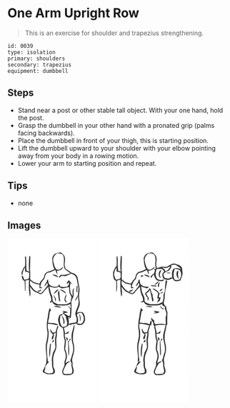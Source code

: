 # One Arm Upright Row
> This is an exercise for shoulder and trapezius strengthening.

``` 
id: 0039 
type: isolation 
primary: shoulders 
secondary: trapezius 
equipment: dumbbell 
``` 

## Steps

 - Stand near a post or other stable tall object. With your one hand, hold the post.
 - Grasp the dumbbell in your other hand with a pronated grip (palms facing backwards).
 - Place the dumbbell in front of your thigh, this is starting position.
 - Lift the dumbbell upward to your shoulder with your elbow pointing away from your body in a rowing motion.
 - Lower your arm to starting position and repeat.

## Tips

 - none

## Images

<svg width="151pt" height="275pt" viewBox="0 0 151 275" xmlns="http://www.w3.org/2000/svg">
  <g fill="#FFF">
    <path d="M0 0h151v275H0V0m81.56 24.91c-3.62.95-5.5 4.68-6.42 8.01.41 6.28.42 12.89 3.78 18.47-2.43.84-4.63 2.22-6.99 3.21-2.92.79-6.2 1.41-8.29 3.81-2.57 3-1.8 7.74-4.98 10.31-2.18 2-3.74 4.54-5.11 7.13-2.85-.79-5.67-1.68-8.6-2.1-2.23-1.91-4.8-3.39-6.82-5.53-.08-4.75.35-9.51-.19-14.24-.49-8.14.7-16.28.22-24.42l-1.57-.2c-.35 8.72-1.52 17.46-.07 26.15-1.45-.5-2.9-.98-4.36-1.43-1.3-7.97-.17-16.01-1.18-23.98l-1.67.04c.41 5.43.71 10.88.1 16.3-3.36 2.35-3.58 6.69-5.74 9.89.02 1.49.05 2.98.08 4.47l1.38-.07c.13-4.63 2.24-8.85 4.23-12.92.16 2.5.08 5.02.23 7.52 2.37.25 4.67.88 6.81 1.91-.04 2.91.23 5.86-.26 8.75-1.53 3.05-5.47 2.53-8.32 2.92-.62-2.79-1.1-5.77-3.9-7.29.46 3.42.49 8.45 4.85 9.21.26 5.63.68 11.25.41 16.9l.96-.2c.26-5.68.12-11.37.06-17.06 1.99-.48 3.97-.99 5.96-1.48-.64 9.6-.47 19.43 1.56 28.85 1.88-5.6.19-11.57 0-17.3 2.04 3.14 4.56 5.96 7.44 8.36 2.59 1.47 5.52 2.21 8.11 3.71 2.16 1.63 4.99.11 6.41-1.77 2.62-3.68 6-6.7 9.07-9.98-.11 4.78 1.49 9.33 2.69 13.87 1.78 2.88 2.07 6.26 2.07 9.57-.53.48-1.6 1.43-2.13 1.91l.57 1.91c1.01-.8 2.02-1.61 3.03-2.42 1 3.8 4.53 5.51 7.9 6.78 7.61-.62 15.8 1.44 22.77-2.58.33 2.49.57 4.98.62 7.49-1.49-1.56-2.88-3.22-4.47-4.68.8 2.01 2.15 3.7 3.61 5.26-.14 3.85-.33 7.69-.56 11.53-1.12.06-2.24.14-3.35.23-1.74-1.83-4.04-2.81-6.34-3.69.01-.19.04-.57.05-.76 2.13-.37 4.27-.62 6.37-1.17-2.85-2.04-6.48-2.37-9.86-2.72 1.09.8 2.19 1.59 3.31 2.37l-3.24 1.32c.51.3 1.52.88 2.02 1.17 2.13 2.2 5.07 4.36 4.49 7.83 1.58 4.2 3.38 9.38.1 13.29-1.88.35-3.75.74-5.62 1.13-5.55-4.63-5.14-12.62-3.89-19.05.97-.88 4.82-.31 3.89-2.3-1.83-.04-3.84.09-5.43 1.06-1.01 2.22-1.73 4.57-2.27 6.95-.65 3.5 1.4 6.68 1.72 10.08 1.5 2.05 3.57 3.55 5.85 4.62 2.85 6.79.71 14.41 3.51 21.21.65 5.9-2.53 12.15 0 17.96 2.07 4.95 2.42 10.61.27 15.61-1.22 2.54-.47 5.35-.7 8.04-.93 4.28-4 7.97-3.9 12.49.7 1.46 1.73 2.73 2.68 4.05 5.31.18 11.43 1.27 15.73-2.69 2.12-4.06.26-8.53-.97-12.54-.23-2.3.37-4.64-.29-6.9-1.62-4.99 1.4-9.71 2.23-14.55 1.43-5.42 1.24-11.2-.25-16.6-1.66-5.55-1.09-11.4-.56-17.08.89-4.79 2.66-9.56 1.84-14.51-1.63 3.03-1.63 6.59-2.86 9.77-2.92 7.88-2.03 16.58.41 24.46 1.05 4.99 1 10.37-.83 15.19-1.31 3.49-1.7 7.29-3.41 10.63.53 1.81 1.21 3.58 2.24 5.18-1.89 5.78 3.47 11.69-.29 17.23-4.08.62-8.25 1.15-12.36.48-1.03-1.15-2.24-2.52-1.48-4.18.99-4.3 3.29-8.13 5.45-11.92 1.2-2.45 4.03-3.08 5.98-4.72-2.83-.73-5.07 1.24-7.27 2.66-.62-3.93 2.59-7.31 1.82-11.3.37-4.46-1.56-8.48-2.89-12.61.71-4.44 1.18-8.93 1.47-13.42-1.23-3.73-2.01-7.59-2.21-11.52 2-.35 4.01-.71 6.02-.99.49-1.43.98-2.85 1.46-4.28-2 1.84-4.24 3.34-6.79 4.29-.62-3.12-1.13-6.28-2.06-9.33 3.15-1.2 6.71-2.16 8.43-5.37 1.67.14 3.33.32 4.99.53-.2-.37-.6-1.12-.8-1.5 2.76.3 5.46-.18 8.03-1.19 1.67 1.33 3.31 3.22 5.71 2.66 4.61.86 8.48-3.39 9.18-7.62.38-4.82-.41-10.25-4.06-13.73-3.13-.7-6.52-.67-9.43.8a116.1 116.1 0 0 1 3.85-10.73c1.66-4.21.38-8.75-.09-13.07-.92-5.59.78-11.18.55-16.79-.48-3.92-1.57-7.74-2.1-11.66-.67-3.92-.64-8.48-3.93-11.28-2.59-3.32-7.41-2.93-10.39-5.72-2.06-1.76-4.39-3.13-6.79-4.36-.76-2.25-1.69-4.51-1.88-6.9-.02-3.4 1.15-6.74.66-10.16.07-4.49-3.19-8.42-7.01-10.41-2.72-.02-5.48.39-8 1.44m-3.95 88.64c4.19 1.52 8.64 2.39 13.12 2.09-3.9-2.32-8.71-2.86-13.12-2.09m-9.9 18.31c-1.73 7.9-2.43 16.21-.7 24.17 1.18 8.15-1.88 15.93-2.77 23.92.04 5.88.54 11.78 1.35 17.61.33 3.57-.61 7.12-.3 10.7-1.83 4.67-3.17 9.59-6.15 13.71.28 1.04.55 2.07.83 3.12 2.41.76 4.69 1.87 7.09 2.64 3.3.14 6.74.52 9.93-.54 1.7-.1 2.49-1.73 2.53-3.24.96-4.01-2.99-6.95-2.62-10.95.42-4.39-.68-8.74-.03-13.11.55-4.48 2.37-8.65 4.13-12.77 2.76-7.17-.4-14.94 1.64-22.21.68-3.64-.14-7.41.76-11.02.65-2.39 1.67-4.68 2.17-7.12l-.74.04-1.01.16c-1.06 3.41-2.2 6.81-3.09 10.28-1.61.18-3.22.41-4.82.63-1.92-1.87-2.8-4.4-3.84-6.79.19 2.01-.31 4.24.69 6.11 1.15 1.71 3.05 2.83 3.81 4.81-1.81 2.22-2.54 4.95-1.89 7.75 3.17-1.16 2.25-4.95 3.57-7.45-.36-.64-.69-1.31-.97-1.99 1.27-.68 2.5-1.42 3.69-2.22.63 3.22-.47 6.29-1.07 9.41-.1 4.21-.17 8.43.54 12.6.65 4.48-2.58 8.14-4.13 12.05-1.22 5.19-2.6 10.63-1.43 15.97-.29 2.95-.18 5.96.66 8.82.55 2.32 2.06 4.62 1.08 7.05-.11 1.67-2.04 1.64-3.22 2.17-4.16.84-8.19-.14-11.57-2.67.86-2.96 1.97-5.9 1.71-9.04 1.79-2.65 3.99-4.96 6.15-7.3-.5-.32-1.48-.96-1.97-1.28-.92-8.86-2.1-17.78-1.48-26.69 1.75-8.11 3.72-16.4 2.53-24.74-.86-3.73-1.95-7.56-.79-11.38 4.43-.01 8.85.73 13.1 1.98 1.12.51 3.33.59 3.87-.74-2.25-1.13-4.72-1.67-7.1-2.43-3.3.25-6.57-.18-9.8-.78.61-4.05 2.15-7.92 2.21-12.05.66-2.89-.02-6.95 3.14-8.51-.85-1.31-1.68-2.62-2.5-3.93-2.17 4.81-2.55 10.09-3.19 15.25m23.03-2.33c.88 2.49 2.34 4.77 2.99 7.35.33 2.36.17 4.76.39 7.13 2.62-1.99 1.59-5.49 1.04-8.2-.46-2.64-2.58-4.52-4.42-6.28m7.52 35.92c.46 2.12 1.08 4.2 1.75 6.27 2.68-2.27.86-5.25-1.75-6.27m6.18 2.59c-.26 1.47-.51 2.95-.77 4.43-.52-.09-1.56-.26-2.09-.35.77 8.4.33 16.85.97 25.26 2.23-7.4.53-15.32.06-22.89 1.01-1.96 2.55-3.6 3.69-5.49-.46-.24-1.39-.72-1.86-.96m-30.2 6.62a22.75 22.75 0 0 0 3.57-1.76c-.03-.86-.11-2.58-.15-3.44-1.34 1.59-2.46 3.36-3.42 5.2m-2.69 2.73c-.98 7.33-2.34 14.96-.54 22.26 1.17-7.73 1.13-15.6 2.13-23.36-.4.27-1.19.83-1.59 1.1z"/>
    <path d="M76.87 37.91c-1.17-5.47 2.31-10.74 6.93-13.39 2.96.19 5.94.57 8.66 1.85 5.59 7.73-1.01 18.04 4.42 25.66 3.42 1.6 5.67 4.78 9.07 6.38-5.44 1.1-10.75 3.55-16.38 2.28-1.09 1.21-2.17 2.43-3.26 3.64.46.5.92 1.01 1.37 1.51.81-1.03 1.56-2.11 2.47-3.06 2.63-.5 5.32.52 7.99.2 2.34-.85 4.37-2.49 6.92-2.7.61-.52 1.22-1.03 1.86-1.51 2.02 1.08 4.4 1.61 6.09 3.25 2.45 2.11 3.33 5.4 3.74 8.48.63 4.54 2.24 8.91 2.6 13.47-.48 3.64-.63 7.31-1.05 10.95-.88 1.48-1.69 2.99-2.46 4.52-1.21 1.77-2.09 3.73-2.71 5.78 2.43-2.79 4.76-5.84 5.19-9.65.01 4.47 1.75 8.89.94 13.37-.83 6.3-5.11 11.6-5.34 18.05.58 3.33 2.87 6.4 2.21 9.89-.36 1.25.27 3.2-1.28 3.79-4.07 1.18-8.5.9-12.33 2.96 1.29-3.7.02-7.47-.11-11.22l2.05-1.42c-.23.96-.69 2.89-.91 3.85l2.85-2.31c1.21-8.42 1.36-17.01.88-25.49.12-4.77 4.41-8.51 3.85-13.39-.69-3.65.41-7.27.31-10.92-3.06 3.96-1.84 9.28-2.06 13.9-1.35-2.14-3.37-4.13-3.7-6.76-.63-5.04-1.31-10.27.23-15.23 1.08 1.05 2.15 2.1 3.24 3.14-1.79-2.93-3.85-5.68-6.35-8.04-.69 1.52-1.75 2.76-3.06 3.76 0 .91.02 1.83.04 2.74 1.13-.98 2.27-1.95 3.43-2.9.77 3.42-1.08 6.24-3.91 7.94-3.4-.03-6.84.31-10.19-.49-.65-1.02-1.29-2.04-1.92-3.06-.43-.44-.86-.87-1.28-1.31.13 1.57.11 3.32-1.73 3.78-5.41 1.85-12.75.26-15.22-5.38-.46-2.13-.56-4.32-.99-6.45-1.45.85-1.89 2.32-1.95 3.9-1.31 2.71-3.72 5.02-3.83 8.18 1.79-1.85 3.28-3.97 4.46-6.26.43 1.11.87 2.21 1.32 3.32-2.68 4.98-6.8 8.92-10.27 13.31-2.05 2.14-4.6-.06-6.58-1.03 1.49-.7 3.09-1.15 4.64-1.7.33-1.01.42-2.08.56-3.13-.57.55-1.71 1.66-2.27 2.22-.71.07-2.11.2-2.81.26.01.55.05 1.65.07 2.2-5.93-1.32-9.35-6.63-12.6-11.26-1.7-2.25-.59-5.29-.75-7.88 2.26 1.47 4.17 3.43 6.51 4.77 3.05.86 6.18 1.42 9.3 1.97-.05 1.99-.04 3.98.01 5.97 1.81.03 3.62.02 5.43-.14-1.4-.65-2.81-1.23-4.26-1.73.85-4.09 1.58-8.54 4.94-11.42 3.61-2.8 2.22-8.45 5.78-11.31 1.97-1.91 4.98-1.47 7.35-2.55 2.46-1.16 4.87-2.44 7.43-3.36 1 2.61 1.75 5.41 3.6 7.6-.25-2.05-.73-4.06-1.21-6.06 4.39-.45 9.98-2.08 10.67-7.22-2.73 2.91-6.85 6.89-11.09 4.65-3.62-3.55-4.57-8.97-5.55-13.76m-1.68 22.36c2.83 2.63 6.78 3.28 10.22 4.78-1.63-4.17-6.56-3.93-10.22-4.78m41.44 19.14c-.88 3.36-.99 6.83-.84 10.28.41-.01 1.23-.02 1.64-.03-.28-3.41-.2-6.85.63-10.19l-1.43-.06z"/>
    <path d="M70.22 80.33c5.02 2.33 10.9 3.02 15.99.48 1.8 1.16 3.61 2.52 5.77 2.9 3.77-.61 7.53-1.36 11.21-2.4.92 3.89-.19 8.16 1.78 11.79.78 1.96 2.33 3.69 2.53 5.83-.61 2.54-1.62 5.06-1.21 7.73-2.28 1.28-4.61 2.46-6.96 3.61-5.03.35-10.07.22-15.1.06-2.04-1.21-4.2-2.19-6.35-3.18-.63-.98-1.29-1.93-1.96-2.88-.29-2.57-.63-5.13-.74-7.72-3.15-4.92-3.31-10.83-4.96-16.22m7.06 12.53c3.69-1.3 6.07-4.34 8.57-7.16-4.24-.2-6.19 4.4-8.57 7.16m10.67-6.87c4.02 1.33 7 4.39 10.48 6.63-.64-1.28-1.03-2.84-2.32-3.64-2.45-1.63-4.98-4.31-8.16-2.99m-2.29 12.08c.55 2.65-.16 6.57 3.05 7.62-1.1-6.03-1.67-12.15-1.7-18.28-3.68 2.34-1.75 7.22-1.35 10.66m10.11 4.2c-.37 1.55.64 2.64 1.94 3.41-.1.58-.31 1.75-.41 2.34.79-.68 1.5-1.44 2.3-2.11-1.65-1.07-2.04-2.96-2.58-4.7 1.02-2.48 2.18-5.03 1.76-7.79-1.47 2.75-2.85 5.69-3.01 8.85m-16.22-2.08c.21 1.98.22 4.1 1.59 5.71-.05-1.92.31-3.93-.22-5.8-1.11-1.99-2.56-3.77-3.95-5.56.62 1.98 1.58 3.83 2.58 5.65zM116.5 127.87c1.73-3.11 5.2-3.68 8.42-2.84 3.5 5.07 5.02 13.19-.19 17.66-2.59 1.15-5.41.22-7.96-.55.41-.53 1.24-1.59 1.66-2.12.36-4.18-.25-8.3-1.93-12.15m3.73-1.96c1.23 4.43 1.69 8.97 1.69 13.56 1.93-4.41 1.2-9.73-1.69-13.56z"/>
  </g>
  <g fill="#333">
    <path d="M81.56 24.91c2.52-1.05 5.28-1.46 8-1.44 3.82 1.99 7.08 5.92 7.01 10.41.49 3.42-.68 6.76-.66 10.16.19 2.39 1.12 4.65 1.88 6.9 2.4 1.23 4.73 2.6 6.79 4.36 2.98 2.79 7.8 2.4 10.39 5.72 3.29 2.8 3.26 7.36 3.93 11.28.53 3.92 1.62 7.74 2.1 11.66.23 5.61-1.47 11.2-.55 16.79.47 4.32 1.75 8.86.09 13.07a116.1 116.1 0 0 0-3.85 10.73c2.91-1.47 6.3-1.5 9.43-.8 3.65 3.48 4.44 8.91 4.06 13.73-.7 4.23-4.57 8.48-9.18 7.62-2.4.56-4.04-1.33-5.71-2.66-2.57 1.01-5.27 1.49-8.03 1.19.2.38.6 1.13.8 1.5-1.66-.21-3.32-.39-4.99-.53-1.72 3.21-5.28 4.17-8.43 5.37.93 3.05 1.44 6.21 2.06 9.33 2.55-.95 4.79-2.45 6.79-4.29-.48 1.43-.97 2.85-1.46 4.28-2.01.28-4.02.64-6.02.99.2 3.93.98 7.79 2.21 11.52-.29 4.49-.76 8.98-1.47 13.42 1.33 4.13 3.26 8.15 2.89 12.61.77 3.99-2.44 7.37-1.82 11.3 2.2-1.42 4.44-3.39 7.27-2.66-1.95 1.64-4.78 2.27-5.98 4.72-2.16 3.79-4.46 7.62-5.45 11.92-.76 1.66.45 3.03 1.48 4.18 4.11.67 8.28.14 12.36-.48 3.76-5.54-1.6-11.45.29-17.23-1.03-1.6-1.71-3.37-2.24-5.18 1.71-3.34 2.1-7.14 3.41-10.63 1.83-4.82 1.88-10.2.83-15.19-2.44-7.88-3.33-16.58-.41-24.46 1.23-3.18 1.23-6.74 2.86-9.77.82 4.95-.95 9.72-1.84 14.51-.53 5.68-1.1 11.53.56 17.08 1.49 5.4 1.68 11.18.25 16.6-.83 4.84-3.85 9.56-2.23 14.55.66 2.26.06 4.6.29 6.9 1.23 4.01 3.09 8.48.97 12.54-4.3 3.96-10.42 2.87-15.73 2.69-.95-1.32-1.98-2.59-2.68-4.05-.1-4.52 2.97-8.21 3.9-12.49.23-2.69-.52-5.5.7-8.04 2.15-5 1.8-10.66-.27-15.61-2.53-5.81.65-12.06 0-17.96-2.8-6.8-.66-14.42-3.51-21.21-2.28-1.07-4.35-2.57-5.85-4.62-.32-3.4-2.37-6.58-1.72-10.08.54-2.38 1.26-4.73 2.27-6.95 1.59-.97 3.6-1.1 5.43-1.06.93 1.99-2.92 1.42-3.89 2.3-1.25 6.43-1.66 14.42 3.89 19.05 1.87-.39 3.74-.78 5.62-1.13 3.28-3.91 1.48-9.09-.1-13.29.58-3.47-2.36-5.63-4.49-7.83-.5-.29-1.51-.87-2.02-1.17l3.24-1.32c-1.12-.78-2.22-1.57-3.31-2.37 3.38.35 7.01.68 9.86 2.72-2.1.55-4.24.8-6.37 1.17-.01.19-.04.57-.05.76 2.3.88 4.6 1.86 6.34 3.69 1.11-.09 2.23-.17 3.35-.23.23-3.84.42-7.68.56-11.53-1.46-1.56-2.81-3.25-3.61-5.26 1.59 1.46 2.98 3.12 4.47 4.68-.05-2.51-.29-5-.62-7.49-6.97 4.02-15.16 1.96-22.77 2.58-3.37-1.27-6.9-2.98-7.9-6.78-1.01.81-2.02 1.62-3.03 2.42l-.57-1.91c.53-.48 1.6-1.43 2.13-1.91 0-3.31-.29-6.69-2.07-9.57-1.2-4.54-2.8-9.09-2.69-13.87-3.07 3.28-6.45 6.3-9.07 9.98-1.42 1.88-4.25 3.4-6.41 1.77-2.59-1.5-5.52-2.24-8.11-3.71-2.88-2.4-5.4-5.22-7.44-8.36.19 5.73 1.88 11.7 0 17.3-2.03-9.42-2.2-19.25-1.56-28.85-1.99.49-3.97 1-5.96 1.48.06 5.69.2 11.38-.06 17.06l-.96.2c.27-5.65-.15-11.27-.41-16.9-4.36-.76-4.39-5.79-4.85-9.21 2.8 1.52 3.28 4.5 3.9 7.29 2.85-.39 6.79.13 8.32-2.92.49-2.89.22-5.84.26-8.75a20.66 20.66 0 0 0-6.81-1.91c-.15-2.5-.07-5.02-.23-7.52-1.99 4.07-4.1 8.29-4.23 12.92l-1.38.07c-.03-1.49-.06-2.98-.08-4.47 2.16-3.2 2.38-7.54 5.74-9.89.61-5.42.31-10.87-.1-16.3l1.67-.04c1.01 7.97-.12 16.01 1.18 23.98 1.46.45 2.91.93 4.36 1.43-1.45-8.69-.28-17.43.07-26.15l1.57.2c.48 8.14-.71 16.28-.22 24.42.54 4.73.11 9.49.19 14.24 2.02 2.14 4.59 3.62 6.82 5.53 2.93.42 5.75 1.31 8.6 2.1 1.37-2.59 2.93-5.13 5.11-7.13 3.18-2.57 2.41-7.31 4.98-10.31 2.09-2.4 5.37-3.02 8.29-3.81 2.36-.99 4.56-2.37 6.99-3.21-3.36-5.58-3.37-12.19-3.78-18.47.92-3.33 2.8-7.06 6.42-8.01m-4.69 13c.98 4.79 1.93 10.21 5.55 13.76 4.24 2.24 8.36-1.74 11.09-4.65-.69 5.14-6.28 6.77-10.67 7.22.48 2 .96 4.01 1.21 6.06-1.85-2.19-2.6-4.99-3.6-7.6-2.56.92-4.97 2.2-7.43 3.36-2.37 1.08-5.38.64-7.35 2.55-3.56 2.86-2.17 8.51-5.78 11.31-3.36 2.88-4.09 7.33-4.94 11.42 1.45.5 2.86 1.08 4.26 1.73-1.81.16-3.62.17-5.43.14-.05-1.99-.06-3.98-.01-5.97-3.12-.55-6.25-1.11-9.3-1.97-2.34-1.34-4.25-3.3-6.51-4.77.16 2.59-.95 5.63.75 7.88 3.25 4.63 6.67 9.94 12.6 11.26-.02-.55-.06-1.65-.07-2.2.7-.06 2.1-.19 2.81-.26.56-.56 1.7-1.67 2.27-2.22-.14 1.05-.23 2.12-.56 3.13-1.55.55-3.15 1-4.64 1.7 1.98.97 4.53 3.17 6.58 1.03 3.47-4.39 7.59-8.33 10.27-13.31-.45-1.11-.89-2.21-1.32-3.32a26.325 26.325 0 0 1-4.46 6.26c.11-3.16 2.52-5.47 3.83-8.18.06-1.58.5-3.05 1.95-3.9.43 2.13.53 4.32.99 6.45 2.47 5.64 9.81 7.23 15.22 5.38 1.84-.46 1.86-2.21 1.73-3.78.42.44.85.87 1.28 1.31.63 1.02 1.27 2.04 1.92 3.06 3.35.8 6.79.46 10.19.49 2.83-1.7 4.68-4.52 3.91-7.94-1.16.95-2.3 1.92-3.43 2.9-.02-.91-.04-1.83-.04-2.74 1.31-1 2.37-2.24 3.06-3.76 2.5 2.36 4.56 5.11 6.35 8.04-1.09-1.04-2.16-2.09-3.24-3.14-1.54 4.96-.86 10.19-.23 15.23.33 2.63 2.35 4.62 3.7 6.76.22-4.62-1-9.94 2.06-13.9.1 3.65-1 7.27-.31 10.92.56 4.88-3.73 8.62-3.85 13.39.48 8.48.33 17.07-.88 25.49l-2.85 2.31c.22-.96.68-2.89.91-3.85l-2.05 1.42c.13 3.75 1.4 7.52.11 11.22 3.83-2.06 8.26-1.78 12.33-2.96 1.55-.59.92-2.54 1.28-3.79.66-3.49-1.63-6.56-2.21-9.89.23-6.45 4.51-11.75 5.34-18.05.81-4.48-.93-8.9-.94-13.37-.43 3.81-2.76 6.86-5.19 9.65.62-2.05 1.5-4.01 2.71-5.78.77-1.53 1.58-3.04 2.46-4.52.42-3.64.57-7.31 1.05-10.95-.36-4.56-1.97-8.93-2.6-13.47-.41-3.08-1.29-6.37-3.74-8.48-1.69-1.64-4.07-2.17-6.09-3.25-.64.48-1.25.99-1.86 1.51-2.55.21-4.58 1.85-6.92 2.7-2.67.32-5.36-.7-7.99-.2-.91.95-1.66 2.03-2.47 3.06-.45-.5-.91-1.01-1.37-1.51 1.09-1.21 2.17-2.43 3.26-3.64 5.63 1.27 10.94-1.18 16.38-2.28-3.4-1.6-5.65-4.78-9.07-6.38-5.43-7.62 1.17-17.93-4.42-25.66-2.72-1.28-5.7-1.66-8.66-1.85-4.62 2.65-8.1 7.92-6.93 13.39m-6.65 42.42c1.65 5.39 1.81 11.3 4.96 16.22.11 2.59.45 5.15.74 7.72.67.95 1.33 1.9 1.96 2.88 2.15.99 4.31 1.97 6.35 3.18 5.03.16 10.07.29 15.1-.06 2.35-1.15 4.68-2.33 6.96-3.61-.41-2.67.6-5.19 1.21-7.73-.2-2.14-1.75-3.87-2.53-5.83-1.97-3.63-.86-7.9-1.78-11.79-3.68 1.04-7.44 1.79-11.21 2.4-2.16-.38-3.97-1.74-5.77-2.9-5.09 2.54-10.97 1.85-15.99-.48m46.28 47.54c1.68 3.85 2.29 7.97 1.93 12.15-.42.53-1.25 1.59-1.66 2.12 2.55.77 5.37 1.7 7.96.55 5.21-4.47 3.69-12.59.19-17.66-3.22-.84-6.69-.27-8.42 2.84z"/>
    <path d="M75.19 60.27c3.66.85 8.59.61 10.22 4.78-3.44-1.5-7.39-2.15-10.22-4.78zM116.63 79.41l1.43.06c-.83 3.34-.91 6.78-.63 10.19-.41.01-1.23.02-1.64.03-.15-3.45-.04-6.92.84-10.28zM77.28 92.86c2.38-2.76 4.33-7.36 8.57-7.16-2.5 2.82-4.88 5.86-8.57 7.16zM87.95 85.99c3.18-1.32 5.71 1.36 8.16 2.99 1.29.8 1.68 2.36 2.32 3.64-3.48-2.24-6.46-5.3-10.48-6.63zM85.66 98.07c-.4-3.44-2.33-8.32 1.35-10.66.03 6.13.6 12.25 1.7 18.28-3.21-1.05-2.5-4.97-3.05-7.62zM95.77 102.27c.16-3.16 1.54-6.1 3.01-8.85.42 2.76-.74 5.31-1.76 7.79.54 1.74.93 3.63 2.58 4.7-.8.67-1.51 1.43-2.3 2.11.1-.59.31-1.76.41-2.34-1.3-.77-2.31-1.86-1.94-3.41zM79.55 100.19c-1-1.82-1.96-3.67-2.58-5.65 1.39 1.79 2.84 3.57 3.95 5.56.53 1.87.17 3.88.22 5.8-1.37-1.61-1.38-3.73-1.59-5.71zM77.61 113.55c4.41-.77 9.22-.23 13.12 2.09-4.48.3-8.93-.57-13.12-2.09zM67.71 131.86c.64-5.16 1.02-10.44 3.19-15.25.82 1.31 1.65 2.62 2.5 3.93-3.16 1.56-2.48 5.62-3.14 8.51-.06 4.13-1.6 8-2.21 12.05 3.23.6 6.5 1.03 9.8.78 2.38.76 4.85 1.3 7.1 2.43-.54 1.33-2.75 1.25-3.87.74-4.25-1.25-8.67-1.99-13.1-1.98-1.16 3.82-.07 7.65.79 11.38 1.19 8.34-.78 16.63-2.53 24.74-.62 8.91.56 17.83 1.48 26.69.49.32 1.47.96 1.97 1.28-2.16 2.34-4.36 4.65-6.15 7.3.26 3.14-.85 6.08-1.71 9.04 3.38 2.53 7.41 3.51 11.57 2.67 1.18-.53 3.11-.5 3.22-2.17.98-2.43-.53-4.73-1.08-7.05-.84-2.86-.95-5.87-.66-8.82-1.17-5.34.21-10.78 1.43-15.97 1.55-3.91 4.78-7.57 4.13-12.05-.71-4.17-.64-8.39-.54-12.6.6-3.12 1.7-6.19 1.07-9.41-1.19.8-2.42 1.54-3.69 2.22.28.68.61 1.35.97 1.99-1.32 2.5-.4 6.29-3.57 7.45-.65-2.8.08-5.53 1.89-7.75-.76-1.98-2.66-3.1-3.81-4.81-1-1.87-.5-4.1-.69-6.11 1.04 2.39 1.92 4.92 3.84 6.79 1.6-.22 3.21-.45 4.82-.63.89-3.47 2.03-6.87 3.09-10.28l1.01-.16.74-.04c-.5 2.44-1.52 4.73-2.17 7.12-.9 3.61-.08 7.38-.76 11.02-2.04 7.27 1.12 15.04-1.64 22.21-1.76 4.12-3.58 8.29-4.13 12.77-.65 4.37.45 8.72.03 13.11-.37 4 3.58 6.94 2.62 10.95-.04 1.51-.83 3.14-2.53 3.24-3.19 1.06-6.63.68-9.93.54-2.4-.77-4.68-1.88-7.09-2.64-.28-1.05-.55-2.08-.83-3.12 2.98-4.12 4.32-9.04 6.15-13.71-.31-3.58.63-7.13.3-10.7-.81-5.83-1.31-11.73-1.35-17.61.89-7.99 3.95-15.77 2.77-23.92-1.73-7.96-1.03-16.27.7-24.17zM120.23 125.91c2.89 3.83 3.62 9.15 1.69 13.56 0-4.59-.46-9.13-1.69-13.56zM90.74 129.53c1.84 1.76 3.96 3.64 4.42 6.28.55 2.71 1.58 6.21-1.04 8.2-.22-2.37-.06-4.77-.39-7.13-.65-2.58-2.11-4.86-2.99-7.35zM98.26 165.45c2.61 1.02 4.43 4 1.75 6.27-.67-2.07-1.29-4.15-1.75-6.27zM104.44 168.04c.47.24 1.4.72 1.86.96-1.14 1.89-2.68 3.53-3.69 5.49.47 7.57 2.17 15.49-.06 22.89-.64-8.41-.2-16.86-.97-25.26.53.09 1.57.26 2.09.35.26-1.48.51-2.96.77-4.43z"/>
    <path d="M74.24 174.66c.96-1.84 2.08-3.61 3.42-5.2.04.86.12 2.58.15 3.44a22.75 22.75 0 0 1-3.57 1.76zM71.55 177.39c.4-.27 1.19-.83 1.59-1.1-1 7.76-.96 15.63-2.13 23.36-1.8-7.3-.44-14.93.54-22.26z"/>
  </g>
</svg>

<svg width="151pt" height="275pt" viewBox="0 0 151 275" xmlns="http://www.w3.org/2000/svg">
  <g fill="#FFF">
    <path d="M0 0h151v275H0V0m81.19 25.05c-3.47.98-5.16 4.67-6.12 7.84.45 6.28.42 12.92 3.81 18.5-2.41.79-4.57 2.15-6.88 3.16-2.97.78-6.32 1.4-8.41 3.88-2.58 2.94-1.75 7.66-4.9 10.21-2.23 1.97-3.78 4.51-5.1 7.14-2.84-.77-5.66-1.64-8.58-2.04-2.28-1.96-4.99-3.41-6.92-5.75.14-3.45-.05-6.91.28-10.36-1.2-9.38.33-18.83-.19-28.24l-1.66.08c-.37 8.65-1.4 17.33-.09 25.96-1.41-.48-2.82-.96-4.24-1.42-.12-3.35-.61-6.66-.86-10 .28-4.87.47-9.8-.61-14.6-.32.28-.95.85-1.27 1.13-.01 5.35.74 10.72-.16 16.05-3.41 2.17-3.4 6.57-5.67 9.6.06 4.2.02 8.56 1.78 12.47.5 1.44 2.19 1.56 3.36 2.14.54 6.46.12 12.9.22 19.36 2.27-6.31 1.04-13.1 1.25-19.64 1.94-.46 3.86-.97 5.79-1.46-.5 9.51-.25 19.13 1.43 28.52 2.64-5.19.25-11.27.39-16.83 1.6 2.49 3.53 4.75 5.71 6.75 2.51 2.79 6.48 3.21 9.58 5.08 2.47 1.79 5.63-.03 7.04-2.28 1.99-3.05 4.96-5.25 7.17-8.11l.51-.49c.22-.06.65-.19.87-.25.21 4.53 1.42 8.94 2.66 13.29 1.74 3.02 2.84 6.38 2.63 9.91-1.07.4-2.14.8-3.21 1.21.91 2.48 2.65.99 4.25.12 1.39 3.7 5.06 5.78 8.8 6.33 7.57-.27 15.65 1.3 22.57-2.63-1.12 3.45 2.76 3.65 4.75 5.07l-.84 2.23c.89 2.68 2.2 5.24 2.75 8.03.69 3.22-1.43 6.16-1.19 9.35.16 3.25.31 6.51.23 9.77-1.49-.19-2.99-.35-4.46-.65-4.24-1.2-8.55.55-12.85.27-2.42-1.06-1.69-4.17-2.3-6.28-1.71-1.42-3.24-3.04-4.8-4.62-.86 3.89 2.63 6.62 4.14 9.87-.39.56-.78 1.11-1.16 1.67 2.61 1.19 1.8 4.2 2.52 6.42 2.48 6.93.35 14.61 3.58 21.39-.74 4.26-1.46 8.56-1.41 12.89.49 3.42 2.15 6.55 2.77 9.96.12 3.32-.23 6.72-1.58 9.8-1.48 3.01.08 6.46-1.11 9.54-1.19 3.57-3.6 6.86-3.41 10.79.64 1.49 1.73 2.71 2.67 4.02 5.43.36 11.32 1.04 15.97-2.43.39-1.32.78-2.63 1.19-3.94-.45-3.36-1.34-6.63-2.55-9.79 1.63-4.03-1.46-8.09 0-12.14 1.5-5.52 3.64-11.03 3.17-16.86.39-6.17-3.03-11.89-2.21-18.09-.29-7.1 2.7-13.74 2.95-20.78l1.42.01c-.29-7.25.05-14.47.33-21.7-1.86-2.74-1.69-6.09-2.26-9.2-2.16-1.7-3.95-3.7-4.05-6.62.56-2.59 1.25-5.15 1.6-7.77-.02-9.76 2.91-19.17 4.21-28.79l-2.29-1.33c-.75 5.68-1.42 11.39-1.47 17.13.14 3.28-2.77 5.79-2.39 9.08.22 3.65-.27 7.29-1.62 10.7-2.21.99-4.33 2.22-6.62 3.03-5.01.94-10.15.65-15.2.3-2.4-.78-4.64-1.98-6.96-2.94-.57-1.01-1.16-2-1.75-2.99 1.58-5.2-2.49-9.36-3.71-14.09-1.32-3.1-.57-6.66-2.34-9.6 2.69 1.01 5.45 1.79 8.29 2.27l-.04 1.2c1.25-.91 6.23-.59 4.39-2.98-4.34.07-9.61-.09-12.41-3.96-2.16-2.25-1.63-5.56-2.34-8.36-1.8.47-2.02 2.03-1.99 3.64-1.04 2.72-4.36 4.96-3.48 8.1 1.63-1.82 3.02-3.85 3.89-6.14.48 1.11.99 2.21 1.51 3.31-1.63 2.81-3.47 5.5-5.73 7.85-2.28 2.32-3.71 5.64-7 6.74-.99-.59-2.98-1.77-3.98-2.36 1.52-.72 3.31-.89 4.74-1.77.21-.98.23-1.99.31-2.98-.76.71-1.52 1.42-2.28 2.14-.71.09-2.13.26-2.84.34.03.55.1 1.64.14 2.19-6.2-1.46-9.7-7.1-13.03-12-.89-2.18-.18-4.68-.25-6.98 2.24 1.44 4.13 3.37 6.44 4.68 3.02.88 6.14 1.41 9.24 1.92-.03 1.99-.01 3.98.06 5.96 1.74.04 3.49.05 5.23-.09-1.17-.93-2.51-1.49-4-1.7.62-5.14 2.56-10.16 6.82-13.37 1.09-3.94 1.62-9.44 6.3-10.7 4.51-.4 8.17-3.18 12.37-4.55.94 2.53 1.53 5.32 3.47 7.32-.15-1.97-.62-3.9-1.08-5.82 4.15-.77 10.03-2.31 10.53-7.33-2.18 2.09-4.16 4.91-7.46 5.15-1.98.72-4.05-.33-5.02-2.1-2.15-3.67-3.34-7.86-4-12.03-.93-4.54 1.21-9.43 4.96-12.08 3.2-2.17 7.3-.84 10.54.56 2.56 4.01 2.9 8.79 2.22 13.4-.77 3.9.56 7.72.59 11.61l-2.7-.93-.09.93c2.95 1.69-.05 4.97 0 7.48-2.58 1.03-4.61 3.02-5.95 5.42.15.74.91 1.16 1.42 1.66 1.07-2.17 2.19-4.42 4.36-5.7.37 3.84 2.46 7.02 4.9 9.88 4 .98 9.87 3.09 12.5-1.42-1.78.01-3.49.32-5.15.94-2.71-.3-5.95-.36-7.46-3.08-2.82-4.67-1.96-10.69-.18-15.59 4.11.19 9.79-1.78 11.76 3.28l.53-1.08c-.02 1.06-.06 2.13-.12 3.19-4.3 1.98-2.66 7.86-.63 11.01 1.95.95 4.06 1.63 6.21 1.96 3.21.24 6.03-1.55 8.91-2.69 1.19 1.64 1.98 4.04 4.25 4.43 3.05.98 6.24-.18 9.22-.91.69-3.74 2.7-7.07 3.38-10.8-.13-3.15-.77-6.27-.78-9.44-1.34-5.29-7.33-6.23-11.75-7.7-4.63-1.37-8.53 2.2-12.37 4.15-2.76 1.99-6.23 1.04-9.28.52-3.24.79-6.48 1.62-9.63 2.73.07-.58.19-1.73.26-2.31-2.21-4.26.51-9.01-.23-13.47.04-4.5-3.19-8.49-7.03-10.46-2.87-.19-5.73.64-8.41 1.58m19.86 31c-1.52 3.6-1.18 8.44 2.75 10.29-.61-2.06-1.93-4.02-1.7-6.25.47-2.25 1.55-4.31 2.21-6.51-1.77-1.21-2.73 1.17-3.26 2.47m-25.54 4.12c2.09 3.14 6.44 2.8 9.21 5.13.06-4.66-6.04-4.02-9.21-5.13m-4.7 1.4c-.08 1.05-.15 2.11-.21 3.17 1.52-.76 3.05-1.51 4.57-2.28-1.44-.37-2.9-.64-4.36-.89m21.87 16.56c3.37-1.09 6.74-3.53 8.08-6.88-2.88 2.03-5.96 3.99-8.08 6.88m7.64-4.08c-.4 2.23-3.54 6.47.06 7.28.41-2.75.99-5.48 1.46-8.22-.38.24-1.14.71-1.52.94m-13.73 4.41c2.49 2.76 6.76 1.64 10.06 2.1l-.77-1.63c-3.09-.24-6.19-.33-9.29-.47m-1.97 4.94c-1.07 2.2-1.91 4.82-4.51 5.61a77.622 77.622 0 0 0-2.96 3.81c1.15 1.73 2.31 3.49 3.01 5.46.34.02 1.03.05 1.38.06-.01 2.3.06 4.61.41 6.89.62-1.71 1.21-3.43 1.81-5.14-1.63-2.36-3.09-4.83-4.59-7.28 1.14-1.24 2.18-2.74 3.98-3 .8-1.3 1.59-2.6 2.41-3.88 1.37 6.44 3 12.8 3.71 19.37.5-.13 1.5-.37 2.01-.5 1.2-3.5-2.21-6.98-1.06-10.66-2.18-2.29-2.81-5.32-3.11-8.35 0-1.38-1.61-1.7-2.49-2.39m6.22 1.99c3.16 1.31 5.83 3.5 8.39 5.73.24 3.22-1.47 6.41-1.1 9.73.67-.03 1.99-.1 2.65-.13-1.41 2.29-2.58 4.73-3.6 7.22 1.49-1.27 2.97-2.6 4.78-3.39.71-2.27 1.8-4.61 1.06-7.02l-1.04 2.09-1.71-1.92c.5-1.87 1-3.74 1.53-5.6-2.59-3.9-6.52-6.77-10.84-8.51-.04.6-.09 1.2-.12 1.8m10.63 2.42c.71.16 1.42.31 2.13.47 1.1-1.18 2.24-2.32 3.38-3.45-2.46-1.33-3.85 1.69-5.51 2.98m1.07 4.35c2.25.18 4.74-.31 4.89-3.01-1.69.9-3.36 1.86-4.89 3.01m-24.39 21.26c3.77 1.86 8.03 1.77 12.12 1.66-3.6-2.51-8.04-1.34-12.12-1.66m24.08-.5c.85 2.24 2.33 4.24 4.51 5.32 1.07 1.04 2.18-.01 2.94-.79-3.66.8-4.8-3.06-7.45-4.53m-31.42 3.54c-2.31 5.15-2.48 10.84-3.32 16.33-1.52 5.58-1.52 11.43-1.52 17.16.98 4.57 1.26 9.26 1.08 13.93-.78 5.75-2.63 11.34-2.96 17.15.21 5.48.66 10.96 1.41 16.39.49 3.37-.88 6.75-.09 10.08.84-.96 1.64-1.95 2.41-2.96-1.22-7.09-1.69-14.3-1.78-21.49-.19-6.17 2.58-11.92 2.89-18.04.22-4.51.52-9.11-.73-13.5-.85-2.83-.88-5.78-.09-8.62 5.5.29 11 1.19 16.21 3.03-1.18 3.74-2.5 7.44-3.57 11.22-1.43.2-2.86.43-4.28.69-2.03-1.48-3.36-3.54-3.47-6.08l-.92-.08c-.54 3.46.75 6.71 3.56 8.82l.41-1.4c.05 1.23.08 2.47.08 3.7-1.23 1.55-3.35 6.2-.16 6.27 1.91-1.87 1.39-5.19 2.62-7.56-.78-.44-1.57-.88-2.35-1.32 1.71-.4 3.25-1.26 4.72-2.18.03 1.63.54 3.3.03 4.91-1.96 5.87-1.04 12.16-.39 18.18.06 4.39-3.24 7.76-4.5 11.76-.95 4.97-2.52 10.16-1.13 15.21-.34 2.96-.31 5.99.6 8.86.56 2.32 2.01 4.64 1.09 7.07-.57 2.5-3.78 1.7-5.63 2.24-3.39.88-6.34-1.13-9.14-2.7.76-2.96 1.9-5.88 1.62-9.01 1.89-2.8 4.16-5.31 6.55-7.69-5.06-1.77-6.09 4.65-7.3 8.02-.71 3.52-5.22 6.39-2.82 10.12 5.65 3.11 12.64 4.25 18.72 1.66 1.62-2.43 1.54-5.79-.13-8.17-2.19-3.42-1.13-7.6-1.54-11.39-.58-4.84.07-9.81 1.83-14.36 1.02-2.89 2.68-5.57 3.16-8.64 1.2-6.24-1.04-12.7.76-18.86 1.01-3.96-.35-8.16 1.04-12.05.92-2.62 1.88-5.26 2.01-8.06.45.22 1.36.67 1.82.89.13-2.55 1.56-5.4.25-7.79-.29-.04-.88-.13-1.17-.17-.57 1.91-.97 3.86-1.42 5.8-3.04-.63-5.96-2.07-9.12-1.99-2.73.11-5.4-.48-8.05-1 1.84-6.3 2.02-12.88 3.53-19.24.6-.13 1.8-.41 2.4-.55-1.07-1.53-2.14-3.06-3.22-4.59m20.83 4.83c1.34 1.49 3.22 2.18 5.15 2.5-1.85.19-3.8.49-5.14 1.91 3.42-.29 7.43.01 10.14-2.47-3.29-1.03-6.68-1.89-10.15-1.94m-17.32 53.08c1.3-.44 2.59-.9 3.88-1.38l-.6-3.44c-1.3 1.46-2.36 3.1-3.28 4.82m-2.17 1.51c-1.29 4.58-1.83 9.38-1.98 14.13.16 3.12-.53 6.47.98 9.35 1.17-5.33.54-10.84 1.45-16.22.21-2.41 1.09-5.1-.45-7.26z"/>
    <path d="M121.47 44.75c3-.88 6.58-1.57 9.24.57 2.35 2 5.53 3.16 7.03 6.03-3.68-1.66-8.48-2.59-12.24-.7-3.82 3.92-3.05 9.91-2.54 14.87-.61 0-1.83 0-2.44-.01-3.14 2.8-7.06 1.44-10.6.35-1.02-1.94-1.54-4.07-1.84-6.23 2.04-1.93 4.03-4.08 6.84-4.82 3.9-.96 5.38-5.02 7.15-8.15l-1.63-.22c.25-.42.77-1.27 1.03-1.69m-8.86 12.61c2.5.96 5.43 1.36 7.84-.06-2.61-.14-5.23-.18-7.84.06z"/>
    <path d="M118.13 46.86c.43.35.86.7 1.28 1.06-1.83 3.2-4.32 6.14-8.12 6.92-.18-.63-.54-1.89-.73-2.52-1.6-1.36-3.21-2.72-4.74-4.16 1.53.42 3.05.87 4.56 1.36 2.75-.34 5.75-.44 7.75-2.66zM25.33 59.09c.47-3.81 2.03-7.51 4.1-10.72.01 2.39-.12 4.8.3 7.16 2.37.03 4.65.71 6.67 1.93-.56 3.41 1.52 8.8-2.54 10.53-1.9.74-4 .63-6 .87-.32-3.45-3.16-6.23-2.53-9.77zM127.02 68.93c-2.71-5.81-1.95-12.44.4-18.23 2.61.67 5.43.84 7.87 2.04 1.87 2.67 3.27 5.94 2.74 9.27-.52 2.34-1.61 4.51-2.49 6.74-2.81.7-5.76 1.52-8.52.18m3.75-13.24c-1.76 4.26-.28 9.4 3.4 12.14-1.56-4.42-1.87-9.09-.75-13.65-.84.51-2.55.19-2.65 1.51zM94.11 146.27c3.77-.94 7.64-1.3 11.51-1.49 2.06.18 4.13.17 6.2.17-1.03 8.03-5.23 15.59-3.81 23.88 1.52 8.08 4.67 16.62 1.35 24.71-1.57 3.47-1.19 7.71-3.78 10.67l.42.54a51.32 51.32 0 0 0 1.95 4.89c-1.06 4.53 1.27 8.79 1.52 13.27-.63 1.31-1.26 2.63-1.87 3.96-4 .55-8.03.76-12.07.66-.6-1.12-1.62-2.1-1.75-3.42.76-4.83 3.41-9.05 5.86-13.18 1.1-2.5 4.46-2.45 5.64-4.84-2.66-.13-4.83 1.33-6.73 3-1.58-3.62 2.1-6.79 1.6-10.48.39-4.5-1.42-8.58-2.8-12.73.18-5.35.93-10.67 1.6-15.98-.35-.06-1.05-.18-1.39-.24-.45-3.15-.93-6.3-1.17-9.47 2.03-.32 4.05-.67 6.08-.94.41-1.48.82-2.96 1.16-4.47-1.85 1.93-3.93 3.59-6.58 4.27-.89-4.28-1.82-8.55-2.94-12.78m4.45 19.18c.44 2 .96 3.98 1.52 5.96 3.08-1.49 1.24-5.4-1.52-5.96m6.03 2.47c-.16 1.48-.33 2.95-.5 4.42-.49.11-1.46.34-1.94.45.23 7.99.26 15.99.47 23.98.84-1.08 1.49-2.32 1.34-3.74.03-6.63-.11-13.28-1-19.86 1.97-.69 2.76-2.61 3.61-4.33-.49-.23-1.49-.69-1.98-.92z"/>
  </g>
  <g fill="#333">
    <path d="M81.19 25.05c2.68-.94 5.54-1.77 8.41-1.58 3.84 1.97 7.07 5.96 7.03 10.46.74 4.46-1.98 9.21.23 13.47-.07.58-.19 1.73-.26 2.31 3.15-1.11 6.39-1.94 9.63-2.73 3.05.52 6.52 1.47 9.28-.52 3.84-1.95 7.74-5.52 12.37-4.15 4.42 1.47 10.41 2.41 11.75 7.7.01 3.17.65 6.29.78 9.44-.68 3.73-2.69 7.06-3.38 10.8-2.98.73-6.17 1.89-9.22.91-2.27-.39-3.06-2.79-4.25-4.43-2.88 1.14-5.7 2.93-8.91 2.69a21.82 21.82 0 0 1-6.21-1.96c-2.03-3.15-3.67-9.03.63-11.01.06-1.06.1-2.13.12-3.19l-.53 1.08c-1.97-5.06-7.65-3.09-11.76-3.28-1.78 4.9-2.64 10.92.18 15.59 1.51 2.72 4.75 2.78 7.46 3.08 1.66-.62 3.37-.93 5.15-.94-2.63 4.51-8.5 2.4-12.5 1.42-2.44-2.86-4.53-6.04-4.9-9.88-2.17 1.28-3.29 3.53-4.36 5.7-.51-.5-1.27-.92-1.42-1.66 1.34-2.4 3.37-4.39 5.95-5.42-.05-2.51 2.95-5.79 0-7.48l.09-.93 2.7.93c-.03-3.89-1.36-7.71-.59-11.61.68-4.61.34-9.39-2.22-13.4-3.24-1.4-7.34-2.73-10.54-.56-3.75 2.65-5.89 7.54-4.96 12.08.66 4.17 1.85 8.36 4 12.03.97 1.77 3.04 2.82 5.02 2.1 3.3-.24 5.28-3.06 7.46-5.15-.5 5.02-6.38 6.56-10.53 7.33.46 1.92.93 3.85 1.08 5.82-1.94-2-2.53-4.79-3.47-7.32-4.2 1.37-7.86 4.15-12.37 4.55-4.68 1.26-5.21 6.76-6.3 10.7-4.26 3.21-6.2 8.23-6.82 13.37 1.49.21 2.83.77 4 1.7-1.74.14-3.49.13-5.23.09-.07-1.98-.09-3.97-.06-5.96-3.1-.51-6.22-1.04-9.24-1.92-2.31-1.31-4.2-3.24-6.44-4.68.07 2.3-.64 4.8.25 6.98 3.33 4.9 6.83 10.54 13.03 12-.04-.55-.11-1.64-.14-2.19.71-.08 2.13-.25 2.84-.34.76-.72 1.52-1.43 2.28-2.14-.08.99-.1 2-.31 2.98-1.43.88-3.22 1.05-4.74 1.77 1 .59 2.99 1.77 3.98 2.36 3.29-1.1 4.72-4.42 7-6.74 2.26-2.35 4.1-5.04 5.73-7.85-.52-1.1-1.03-2.2-1.51-3.31-.87 2.29-2.26 4.32-3.89 6.14-.88-3.14 2.44-5.38 3.48-8.1-.03-1.61.19-3.17 1.99-3.64.71 2.8.18 6.11 2.34 8.36 2.8 3.87 8.07 4.03 12.41 3.96 1.84 2.39-3.14 2.07-4.39 2.98l.04-1.2c-2.84-.48-5.6-1.26-8.29-2.27 1.77 2.94 1.02 6.5 2.34 9.6 1.22 4.73 5.29 8.89 3.71 14.09.59.99 1.18 1.98 1.75 2.99 2.32.96 4.56 2.16 6.96 2.94 5.05.35 10.19.64 15.2-.3 2.29-.81 4.41-2.04 6.62-3.03 1.35-3.41 1.84-7.05 1.62-10.7-.38-3.29 2.53-5.8 2.39-9.08.05-5.74.72-11.45 1.47-17.13l2.29 1.33c-1.3 9.62-4.23 19.03-4.21 28.79-.35 2.62-1.04 5.18-1.6 7.77.1 2.92 1.89 4.92 4.05 6.62.57 3.11.4 6.46 2.26 9.2-.28 7.23-.62 14.45-.33 21.7l-1.42-.01c-.25 7.04-3.24 13.68-2.95 20.78-.82 6.2 2.6 11.92 2.21 18.09.47 5.83-1.67 11.34-3.17 16.86-1.46 4.05 1.63 8.11 0 12.14 1.21 3.16 2.1 6.43 2.55 9.79-.41 1.31-.8 2.62-1.19 3.94-4.65 3.47-10.54 2.79-15.97 2.43-.94-1.31-2.03-2.53-2.67-4.02-.19-3.93 2.22-7.22 3.41-10.79 1.19-3.08-.37-6.53 1.11-9.54 1.35-3.08 1.7-6.48 1.58-9.8-.62-3.41-2.28-6.54-2.77-9.96-.05-4.33.67-8.63 1.41-12.89-3.23-6.78-1.1-14.46-3.58-21.39-.72-2.22.09-5.23-2.52-6.42.38-.56.77-1.11 1.16-1.67-1.51-3.25-5-5.98-4.14-9.87 1.56 1.58 3.09 3.2 4.8 4.62.61 2.11-.12 5.22 2.3 6.28 4.3.28 8.61-1.47 12.85-.27 1.47.3 2.97.46 4.46.65.08-3.26-.07-6.52-.23-9.77-.24-3.19 1.88-6.13 1.19-9.35-.55-2.79-1.86-5.35-2.75-8.03l.84-2.23c-1.99-1.42-5.87-1.62-4.75-5.07-6.92 3.93-15 2.36-22.57 2.63-3.74-.55-7.41-2.63-8.8-6.33-1.6.87-3.34 2.36-4.25-.12 1.07-.41 2.14-.81 3.21-1.21.21-3.53-.89-6.89-2.63-9.91-1.24-4.35-2.45-8.76-2.66-13.29-.22.06-.65.19-.87.25l-.51.49c-2.21 2.86-5.18 5.06-7.17 8.11-1.41 2.25-4.57 4.07-7.04 2.28-3.1-1.87-7.07-2.29-9.58-5.08-2.18-2-4.11-4.26-5.71-6.75-.14 5.56 2.25 11.64-.39 16.83-1.68-9.39-1.93-19.01-1.43-28.52-1.93.49-3.85 1-5.79 1.46-.21 6.54 1.02 13.33-1.25 19.64-.1-6.46.32-12.9-.22-19.36-1.17-.58-2.86-.7-3.36-2.14-1.76-3.91-1.72-8.27-1.78-12.47 2.27-3.03 2.26-7.43 5.67-9.6.9-5.33.15-10.7.16-16.05.32-.28.95-.85 1.27-1.13 1.08 4.8.89 9.73.61 14.6.25 3.34.74 6.65.86 10 1.42.46 2.83.94 4.24 1.42-1.31-8.63-.28-17.31.09-25.96l1.66-.08c.52 9.41-1.01 18.86.19 28.24-.33 3.45-.14 6.91-.28 10.36 1.93 2.34 4.64 3.79 6.92 5.75 2.92.4 5.74 1.27 8.58 2.04 1.32-2.63 2.87-5.17 5.1-7.14 3.15-2.55 2.32-7.27 4.9-10.21 2.09-2.48 5.44-3.1 8.41-3.88 2.31-1.01 4.47-2.37 6.88-3.16-3.39-5.58-3.36-12.22-3.81-18.5.96-3.17 2.65-6.86 6.12-7.84m40.28 19.7c-.26.42-.78 1.27-1.03 1.69l1.63.22c-1.77 3.13-3.25 7.19-7.15 8.15-2.81.74-4.8 2.89-6.84 4.82.3 2.16.82 4.29 1.84 6.23 3.54 1.09 7.46 2.45 10.6-.35.61.01 1.83.01 2.44.01-.51-4.96-1.28-10.95 2.54-14.87 3.76-1.89 8.56-.96 12.24.7-1.5-2.87-4.68-4.03-7.03-6.03-2.66-2.14-6.24-1.45-9.24-.57m-3.34 2.11c-2 2.22-5 2.32-7.75 2.66-1.51-.49-3.03-.94-4.56-1.36 1.53 1.44 3.14 2.8 4.74 4.16.19.63.55 1.89.73 2.52 3.8-.78 6.29-3.72 8.12-6.92-.42-.36-.85-.71-1.28-1.06m-92.8 12.23c-.63 3.54 2.21 6.32 2.53 9.77 2-.24 4.1-.13 6-.87 4.06-1.73 1.98-7.12 2.54-10.53-2.02-1.22-4.3-1.9-6.67-1.93-.42-2.36-.29-4.77-.3-7.16-2.07 3.21-3.63 6.91-4.1 10.72m101.69 9.84c2.76 1.34 5.71.52 8.52-.18.88-2.23 1.97-4.4 2.49-6.74.53-3.33-.87-6.6-2.74-9.27-2.44-1.2-5.26-1.37-7.87-2.04-2.35 5.79-3.11 12.42-.4 18.23m-32.91 77.34c1.12 4.23 2.05 8.5 2.94 12.78 2.65-.68 4.73-2.34 6.58-4.27-.34 1.51-.75 2.99-1.16 4.47-2.03.27-4.05.62-6.08.94.24 3.17.72 6.32 1.17 9.47.34.06 1.04.18 1.39.24-.67 5.31-1.42 10.63-1.6 15.98 1.38 4.15 3.19 8.23 2.8 12.73.5 3.69-3.18 6.86-1.6 10.48 1.9-1.67 4.07-3.13 6.73-3-1.18 2.39-4.54 2.34-5.64 4.84-2.45 4.13-5.1 8.35-5.86 13.18.13 1.32 1.15 2.3 1.75 3.42 4.04.1 8.07-.11 12.07-.66.61-1.33 1.24-2.65 1.87-3.96-.25-4.48-2.58-8.74-1.52-13.27a51.32 51.32 0 0 1-1.95-4.89l-.42-.54c2.59-2.96 2.21-7.2 3.78-10.67 3.32-8.09.17-16.63-1.35-24.71-1.42-8.29 2.78-15.85 3.81-23.88-2.07 0-4.14.01-6.2-.17-3.87.19-7.74.55-11.51 1.49z"/>
    <path d="M101.05 56.05c.53-1.3 1.49-3.68 3.26-2.47-.66 2.2-1.74 4.26-2.21 6.51-.23 2.23 1.09 4.19 1.7 6.25-3.93-1.85-4.27-6.69-2.75-10.29zM130.77 55.69c.1-1.32 1.81-1 2.65-1.51-1.12 4.56-.81 9.23.75 13.65-3.68-2.74-5.16-7.88-3.4-12.14zM112.61 57.36c2.61-.24 5.23-.2 7.84-.06-2.41 1.42-5.34 1.02-7.84.06zM75.51 60.17c3.17 1.11 9.27.47 9.21 5.13-2.77-2.33-7.12-1.99-9.21-5.13zM70.81 61.57c1.46.25 2.92.52 4.36.89-1.52.77-3.05 1.52-4.57 2.28.06-1.06.13-2.12.21-3.17zM92.68 78.13c2.12-2.89 5.2-4.85 8.08-6.88-1.34 3.35-4.71 5.79-8.08 6.88zM100.32 74.05c.38-.23 1.14-.7 1.52-.94-.47 2.74-1.05 5.47-1.46 8.22-3.6-.81-.46-5.05-.06-7.28zM86.59 78.46c3.1.14 6.2.23 9.29.47l.77 1.63c-3.3-.46-7.57.66-10.06-2.1zM84.62 83.4c.88.69 2.49 1.01 2.49 2.39.3 3.03.93 6.06 3.11 8.35-1.15 3.68 2.26 7.16 1.06 10.66-.51.13-1.51.37-2.01.5-.71-6.57-2.34-12.93-3.71-19.37-.82 1.28-1.61 2.58-2.41 3.88-1.8.26-2.84 1.76-3.98 3 1.5 2.45 2.96 4.92 4.59 7.28-.6 1.71-1.19 3.43-1.81 5.14-.35-2.28-.42-4.59-.41-6.89-.35-.01-1.04-.04-1.38-.06-.7-1.97-1.86-3.73-3.01-5.46.95-1.3 1.93-2.57 2.96-3.81 2.6-.79 3.44-3.41 4.51-5.61zM90.84 85.39c.03-.6.08-1.2.12-1.8 4.32 1.74 8.25 4.61 10.84 8.51-.53 1.86-1.03 3.73-1.53 5.6l1.71 1.92 1.04-2.09c.74 2.41-.35 4.75-1.06 7.02-1.81.79-3.29 2.12-4.78 3.39 1.02-2.49 2.19-4.93 3.6-7.22-.66.03-1.98.1-2.65.13-.37-3.32 1.34-6.51 1.1-9.73-2.56-2.23-5.23-4.42-8.39-5.73zM101.47 87.81c1.66-1.29 3.05-4.31 5.51-2.98a122.34 122.34 0 0 0-3.38 3.45c-.71-.16-1.42-.31-2.13-.47zM102.54 92.16c1.53-1.15 3.2-2.11 4.89-3.01-.15 2.7-2.64 3.19-4.89 3.01zM78.15 113.42c4.08.32 8.52-.85 12.12 1.66-4.09.11-8.35.2-12.12-1.66zM102.23 112.92c2.65 1.47 3.79 5.33 7.45 4.53-.76.78-1.87 1.83-2.94.79-2.18-1.08-3.66-3.08-4.51-5.32zM70.81 116.46c1.08 1.53 2.15 3.06 3.22 4.59-.6.14-1.8.42-2.4.55-1.51 6.36-1.69 12.94-3.53 19.24 2.65.52 5.32 1.11 8.05 1 3.16-.08 6.08 1.36 9.12 1.99.45-1.94.85-3.89 1.42-5.8.29.04.88.13 1.17.17 1.31 2.39-.12 5.24-.25 7.79-.46-.22-1.37-.67-1.82-.89-.13 2.8-1.09 5.44-2.01 8.06-1.39 3.89-.03 8.09-1.04 12.05-1.8 6.16.44 12.62-.76 18.86-.48 3.07-2.14 5.75-3.16 8.64-1.76 4.55-2.41 9.52-1.83 14.36.41 3.79-.65 7.97 1.54 11.39 1.67 2.38 1.75 5.74.13 8.17-6.08 2.59-13.07 1.45-18.72-1.66-2.4-3.73 2.11-6.6 2.82-10.12 1.21-3.37 2.24-9.79 7.3-8.02-2.39 2.38-4.66 4.89-6.55 7.69.28 3.13-.86 6.05-1.62 9.01 2.8 1.57 5.75 3.58 9.14 2.7 1.85-.54 5.06.26 5.63-2.24.92-2.43-.53-4.75-1.09-7.07-.91-2.87-.94-5.9-.6-8.86-1.39-5.05.18-10.24 1.13-15.21 1.26-4 4.56-7.37 4.5-11.76-.65-6.02-1.57-12.31.39-18.18.51-1.61 0-3.28-.03-4.91-1.47.92-3.01 1.78-4.72 2.18.78.44 1.57.88 2.35 1.32-1.23 2.37-.71 5.69-2.62 7.56-3.19-.07-1.07-4.72.16-6.27 0-1.23-.03-2.47-.08-3.7l-.41 1.4c-2.81-2.11-4.1-5.36-3.56-8.82l.92.08c.11 2.54 1.44 4.6 3.47 6.08 1.42-.26 2.85-.49 4.28-.69 1.07-3.78 2.39-7.48 3.57-11.22-5.21-1.84-10.71-2.74-16.21-3.03-.79 2.84-.76 5.79.09 8.62 1.25 4.39.95 8.99.73 13.5-.31 6.12-3.08 11.87-2.89 18.04.09 7.19.56 14.4 1.78 21.49-.77 1.01-1.57 2-2.41 2.96-.79-3.33.58-6.71.09-10.08-.75-5.43-1.2-10.91-1.41-16.39.33-5.81 2.18-11.4 2.96-17.15.18-4.67-.1-9.36-1.08-13.93 0-5.73 0-11.58 1.52-17.16.84-5.49 1.01-11.18 3.32-16.33zM91.64 121.29c3.47.05 6.86.91 10.15 1.94-2.71 2.48-6.72 2.18-10.14 2.47 1.34-1.42 3.29-1.72 5.14-1.91-1.93-.32-3.81-1.01-5.15-2.5zM98.56 165.45c2.76.56 4.6 4.47 1.52 5.96-.56-1.98-1.08-3.96-1.52-5.96zM104.59 167.92c.49.23 1.49.69 1.98.92-.85 1.72-1.64 3.64-3.61 4.33.89 6.58 1.03 13.23 1 19.86.15 1.42-.5 2.66-1.34 3.74-.21-7.99-.24-15.99-.47-23.98.48-.11 1.45-.34 1.94-.45.17-1.47.34-2.94.5-4.42z"/>
    <path d="M74.32 174.37c.92-1.72 1.98-3.36 3.28-4.82l.6 3.44c-1.29.48-2.58.94-3.88 1.38zM72.15 175.88c1.54 2.16.66 4.85.45 7.26-.91 5.38-.28 10.89-1.45 16.22-1.51-2.88-.82-6.23-.98-9.35.15-4.75.69-9.55 1.98-14.13z"/>
  </g>
</svg>
